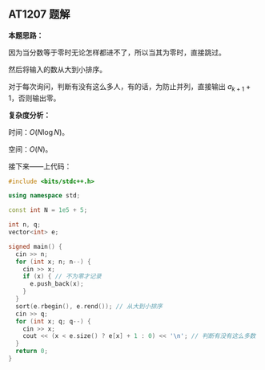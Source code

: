 ## AT1207 题解

**本题思路：**

因为当分数等于零时无论怎样都进不了，所以当其为零时，直接跳过。

然后将输入的数从大到小排序。

对于每次询问，判断有没有这么多人，有的话，为防止并列，直接输出 $a_{k + 1} + 1$，否则输出零。

**复杂度分析：**

时间：$O(N \log N)$。

空间：$O(N)$。

接下来——上代码：

```cpp
#include <bits/stdc++.h>

using namespace std;

const int N = 1e5 + 5;

int n, q;
vector<int> e;

signed main() {
  cin >> n;
  for (int x; n; n--) {
    cin >> x;
    if (x) { // 不为零才记录
      e.push_back(x);
    }
  }
  sort(e.rbegin(), e.rend()); // 从大到小排序
  cin >> q;
  for (int x; q; q--) {
    cin >> x;
    cout << (x < e.size() ? e[x] + 1 : 0) << '\n'; // 判断有没有这么多数
  }
  return 0;
}
```